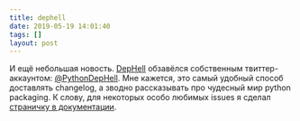```yaml
---
title: dephell
date: 2019-05-19 14:01:40
tags: []
layout: post
---
```


И ещё небольшая новость. [DepHell](https://github.com/dephell/dephell) обзавёлся собственным твиттер-аккаунтом: [@PythonDepHell](https://twitter.com/PythonDepHell). Мне кажется, это самый удобный способ доставлять changelog, а зводно рассказывать про чудесный мир python packaging. К слову, для некоторых особо любимых issues я сделал [страничку в документации](https://dephell.readthedocs.io/en/latest/hell.html).

